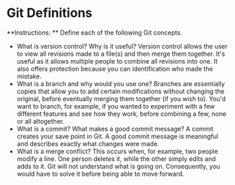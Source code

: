 # Git Definitions

**Instructions: ** Define each of the following Git concepts.

* What is version control?  Why is it useful? Version control allows the user to view all revisions made to a file(s) and then merge them together. It's useful as it allows multiple people to combine all revisions into one. It also offers protection because you can identification who made the mistake.
* What is a branch and why would you use one? Branches are essentially copies that allow you to add certain modifications without changing the original, before eventually merging them together (if you wish to). You'd want to branch, for example, if you wanted to experiment with a few different features and see how they work, before combining a few, none or all altogether.
* What is a commit? What makes a good commit message? A commit creates your save point in Git. A good commit message is meaningful and describes exactly what changes were made.
* What is a merge conflict? This occurs when, for example, two people modify a line. One person deletes it, while the other simply edits and adds to it. Git will not understand what is going on. Consequently, you would have to solve it before being able to move forward.
